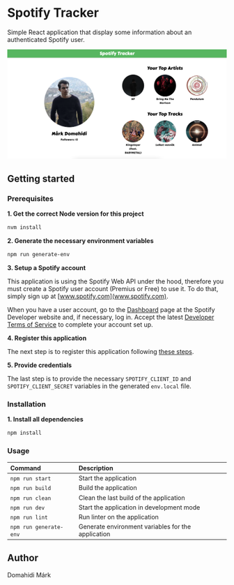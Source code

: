 # Spotify Tracker

Simple React application that display some information about an authenticated Spotify user.

![Preview image](public/images/preview.png)

## Getting started

### Prerequisites

**1. Get the correct Node version for this project**

```bash
nvm install
```

**2. Generate the necessary environment variables**

```bash
npm run generate-env
```

**3. Setup a Spotify account**

This application is using the Spotify Web API under the hood, therefore you must create a Spotify user account (Premius or Free) to use it. To do that, simply sign up at [www.spotify.com](www.spotify.com).

When you have a user account, go to the [Dashboard](https://developer.spotify.com/dashboard) page at the Spotify Developer website and, if necessary, log in. Accept the latest [Developer Terms of Service](https://developer.spotify.com/terms) to complete your account set up.

**4. Register this application**

The next step is to register this application following [these steps](https://developer.spotify.com/documentation/general/guides/authorization/app-settings/).

**5. Provide credentials**

The last step is to provide the necessary `SPOTIFY_CLIENT_ID` and `SPOTIFY_CLIENT_SECRET` variables in the generated `env.local` file.

### Installation

**1. Install all dependencies**

```bash
npm install
```

### Usage

| Command                | Description                                        |
| :--------------------- | :------------------------------------------------- |
| `npm run start`        | Start the application                              |
| `npm run build`        | Build the application                              |
| `npm run clean`        | Clean the last build of the application            |
| `npm run dev`          | Start the application in development mode          |
| `npm run lint`         | Run linter on the application                      |
| `npm run generate-env` | Generate environment variables for the application |

## Author

Domahidi Márk
